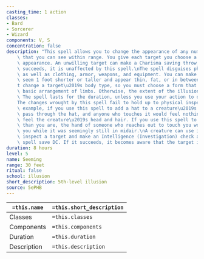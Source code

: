 ```yaml
---
casting_time: 1 action
classes:
- Bard
- Sorcerer
- Wizard
components: V, S
concentration: false
description: "This spell allows you to change the appearance of any number of creatures\
    \ that you can see within range. You give each target you choose a new, illusory\
    \ appearance. An unwilling target can make a Charisma saving throw, and if it\
    \ succeeds, it is unaffected by this spell.\nThe spell disguises physical appearance\
    \ as well as clothing, armor, weapons, and equipment. You can make each creature\
    \ seem 1 foot shorter or taller and appear thin, fat, or in between. You can\u2019\
    t change a target\u2019s body type, so you must choose a form that has the same\
    \ basic arrangement of limbs. Otherwise, the extent of the illusion is up to you.\
    \ The spell lasts for the duration, unless you use your action to dismiss it sooner.\n\
    The changes wrought by this spell fail to hold up to physical inspection. For\
    \ example, if you use this spell to add a hat to a creature\u2019s outfit, objects\
    \ pass through the hat, and anyone who touches it would feel nothing or would\
    \ feel the creature\u2019s head and hair. If you use this spell to appear thinner\
    \ than you are, the hand of someone who reaches out to touch you would bump into\
    \ you while it was seemingly still in midair.\nA creature can use its action to\
    \ inspect a target and make an Intelligence (Investigation) check against your\
    \ spell save DC. If it succeeds, it becomes aware that the target is disguised."
duration: 8 hours
level: 5
name: Seeming
range: 30 feet
ritual: false
school: illusion
short_description: 5th-level illusion
source: 5ePHB
---
```


| `=this.name` | `=this.short_description` |
| ------------ | ------------------------- |
| Classes      | `=this.classes`           |
| Components   | `=this.components`        |
| Duration     | `=this.duration`          |
| Description  | `=this.description`       |